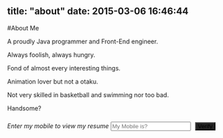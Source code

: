title: "about"
date: 2015-03-06 16:46:44
---

#About Me

A proudly Java programmer and Front-End engineer.

Always foolish, always hungry.

Fond of almost every interesting things.

Animation lover but not a otaku.

Not very skilled in basketball and swimming nor too bad.

Handsome?

_Enter my mobile to view my resume_
<input id="mobi_num" placeholder="My Mobile is?" onkeydown="if(event.keyCode==13){$('#verify').click();addRippleEffect(verify);}"></input><button id="verify" class="brand verify" onclick="$.getScript('/scripts/checkMobile.js',function(){checkMobile('mobi_num')})" ripple="0">Verify</button>
<body onload="console.clear();console.log('%c轻敲键盘 静候回音','background: black;color:white;padding:2px 10px 2px 10px;position:absolute;top:0px')"></body>
<style>
	#posts{
		text-align: center;
	}
	#verify{
		margin: 10px;
		background: #222;
		padding: 0px 5px 0px 5px;
	}
</style>